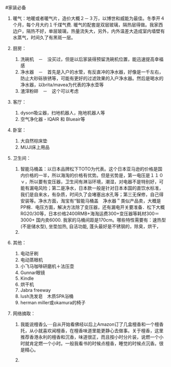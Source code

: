#家装必备

1. 暖气：地暖或者暖气片，造价大概２－３万，以博世和威能为最佳。冬季开４个月，每个月大约１千煤气费. 暖气的配套是双层玻璃，隔热层得做。我家西边户，隔热不好，单层玻璃，热量流失大，另外，内外温差大造成室内墙壁有水蒸气，时间久了有黑斑一层。


2. 厨房：

   1. 洗碗机　－　没买过，但是以后家装得预留洗碗机位置，能迅速提高幸福感
   2. 净水器　－　首先是入户的水管，有反直冲的净水器，好像是一千左右，防止大砂砾铁锈等，可能有更好的过滤效果的入户净水器。然后是喝水的净水器，以brita/mavea为代表的净水壶等
   3. 渣滓粉碎　－　这个可以考虑

3. 客厅：

   1. dyson吸尘器，扫地机器人，拖地机器人等
   2. 空气净化器 - IQAIR 和 Blueair等

4. 卧室：

   1. 大自然棕床垫
   2. MUJI床上用品

5. 卫生间：

   1. 智能马桶盖：以日本品牌松下TOTO为代表。这个日本亚马逊的价格是国内价格的一半，所以海淘的价格有优势。但是劣势是，第一电压是１１０ｖ，所以要有变压器，卫生间有淋浴环境，潮湿，对电器不是特别好，可能有漏电风险；第二是净水，日本款一般是针对日本本国的直饮水标准，我们是自来水，有杂质，时间久了会堵塞出水孔等；第三无保修，自己得安装等。净水方面，淘宝有“智能马桶盖　净水器＂类似产品卖，大概是PP棉．电压方面，解决方法除了变压器，还有漏电开关要准备．松下大概RG20/30等，日本价格2400RMB+海淘运费300+变压器等耗材300＝3000+ 国内卖6000. 我家的马桶间距是170cm。哪些特性需要有：速热型(不是储水型), 坐垫加热, 自洁功能, 蓬头最好是不锈钢的，除臭，烘干，
   2. ​

6. 其他：

   1. 电动牙刷
   2. 电动蒸眼机
   3. 小飞马咖啡研磨机＋法压壶
   4. Gunnar眼镜
   5. Kindle
   6. 烘干机
   7. Jabra freeway
   8. lush洗发皂　木质SPA浴桶
   9. herman miller或okamura的椅子

7. 网络摘取：

   1. 我能说檀香么····自从开始看佛经以后上Amazon订了几盒檀香和一个檀香托，从小就喜欢闻檀香，在檀香味道里能更静心去做事。关于檀香，这里推荐香港永利的檀香和沉香，味道很正，而且按小时分片装，说燃一个小时就肯定燃一个小时。一般我看书的时候点檀香，睡觉的时候点沉香。很是精心。

   2. ​

      ​
